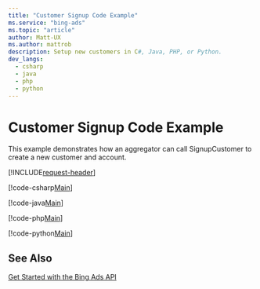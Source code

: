 ```yaml
---
title: "Customer Signup Code Example"
ms.service: "bing-ads"
ms.topic: "article"
author: Matt-UX
ms.author: mattrob
description: Setup new customers in C#, Java, PHP, or Python.
dev_langs:
  - csharp
  - java
  - php
  - python
---
```

# Customer Signup Code Example
This example demonstrates how an aggregator can call SignupCustomer to create a new customer and account.

[!INCLUDE[request-header](./includes/code-tips.md)]

[!code-csharp[Main](../../../BingAds-dotNet-SDK/examples/BingAdsExamples/BingAdsExamplesLibrary/v13/CustomerSignup.cs)]

[!code-java[Main](../../../BingAds-Java-SDK/examples/BingAdsDesktopApp/src/main/java/com/microsoft/bingads/examples/v13/CustomerSignup.java)]

[!code-php[Main](../../../BingAds-PHP-SDK/samples/V13/CustomerSignup.php)]

[!code-python[Main](../../../BingAds-Python-SDK/examples/v13/customer_signup.py)]

## See Also
[Get Started with the Bing Ads API](get-started.md)  
